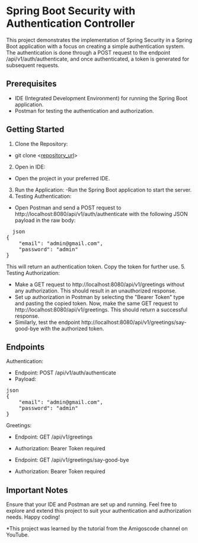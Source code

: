 
# Spring Boot Security with Authentication Controller
This project demonstrates the implementation of Spring Security in a Spring Boot application with a focus on creating a simple authentication system. The authentication is done through a POST request to the endpoint /api/v1/auth/authenticate, and once authenticated, a token is generated for subsequent requests.

## Prerequisites
- IDE (Integrated Development Environment) for running the Spring Boot application.
- Postman for testing the authentication and authorization.

## Getting Started
1. Clone the Repository:
- git clone <[repository_url](https://github.com/rvdxk/spring-security)>
2. Open in IDE:
- Open the project in your preferred IDE.
3. Run the Application:
-Run the Spring Boot application to start the server.
4. Testing Authentication:
- Open Postman and send a POST request to http://localhost:8080/api/v1/auth/authenticate with the following JSON payload in the raw body:
<pre>
  json
{
    "email": "admin@gmail.com",
    "password": "admin"
}
</pre>
This will return an authentication token. Copy the token for further use.
5. Testing Authorization:

- Make a GET request to http://localhost:8080/api/v1/greetings without any authorization. This should result in an unauthorized response.
- Set up authorization in Postman by selecting the "Bearer Token" type and pasting the copied token. Now, make the same GET request to http://localhost:8080/api/v1/greetings. This should return a successful response.
- Similarly, test the endpoint http://localhost:8080/api/v1/greetings/say-good-bye with the authorized token.

## Endpoints

Authentication:

- Endpoint: POST /api/v1/auth/authenticate
- Payload:
<pre>
json
{
    "email": "admin@gmail.com",
    "password": "admin"
}
</pre>
Greetings:

- Endpoint: GET /api/v1/greetings

- Authorization: Bearer Token required

- Endpoint: GET /api/v1/greetings/say-good-bye

- Authorization: Bearer Token required

## Important Notes
Ensure that your IDE and Postman are set up and running.
Feel free to explore and extend this project to suit your authentication and authorization needs. Happy coding!

*This project was learned by the tutorial from the Amigoscode channel on YouTube. 






